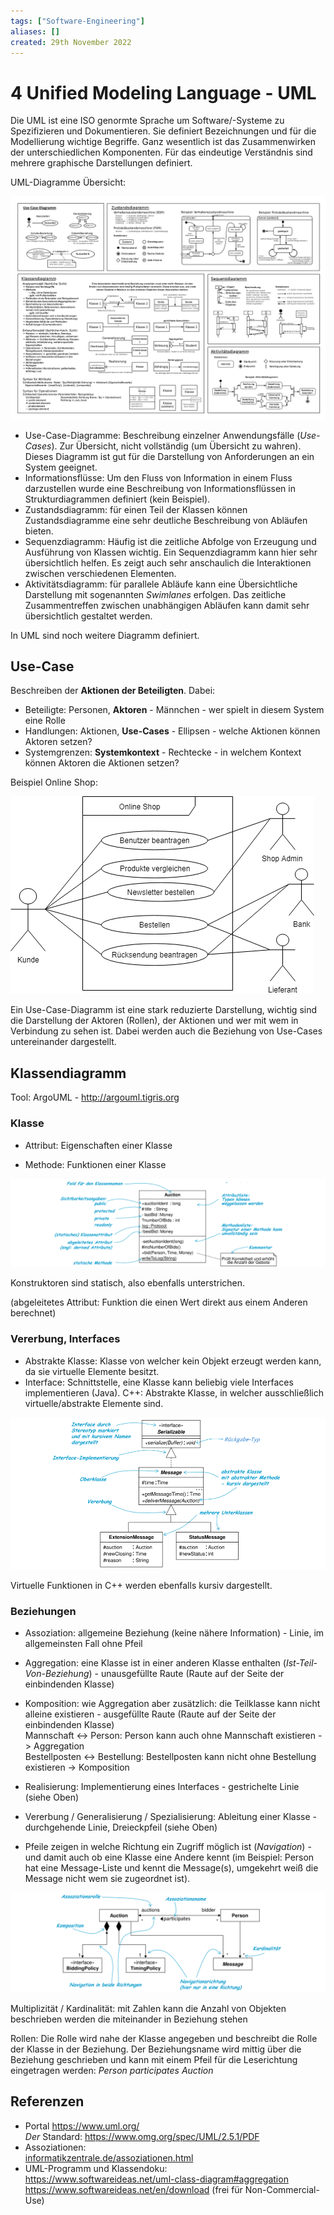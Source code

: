 ```yaml
---
tags: ["Software-Engineering"]
aliases: []
created: 29th November 2022
---
```


# 4 Unified Modeling Language - UML

Die UML ist eine ISO genormte Sprache um Software/-Systeme zu Spezifizieren und Dokumentieren. Sie definiert Bezeichnungen und für die Modellierung wichtige Begriffe. Ganz wesentlich ist das Zusammenwirken der unterschiedlichen Komponenten. Für das eindeutige Verständnis sind mehrere graphische Darstellungen definiert.

UML-Diagramme Übersicht:

![UML-Diagramme_Uebersicht](assets/UML-Diagramme_Uebersicht.png)

- Use-Case-Diagramme: Beschreibung einzelner Anwendungsfälle (*Use-Cases*). Zur Übersicht, nicht vollständig (um Übersicht zu wahren). Dieses Diagramm ist gut für die Darstellung von Anforderungen an ein System geeignet.
- Informationsflüsse: Um den Fluss von Information in einem Fluss darzustellen wurde eine Beschreibung von Informationsflüssen in Strukturdiagrammen definiert (kein Beispiel).
- Zustandsdiagramm: für einen Teil der Klassen können Zustandsdiagramme eine sehr deutliche Beschreibung von Abläufen bieten.
- Sequenzdiagramm: Häufig ist die zeitliche Abfolge von Erzeugung und Ausführung von Klassen wichtig. Ein Sequenzdiagramm kann hier sehr übersichtlich helfen. Es zeigt auch sehr anschaulich die Interaktionen zwischen verschiedenen Elementen.
- Aktivitätsdiagramm: für parallele Abläufe kann eine Übersichtliche Darstellung mit sogenannten *Swimlanes* erfolgen. Das zeitliche Zusammentreffen zwischen unabhängigen Abläufen kann damit sehr übersichtlich gestaltet werden.

In UML sind noch weitere Diagramm definiert.

## Use-Case

Beschreiben der **Aktionen der Beteiligten**. Dabei:

- Beteiligte: Personen, **Aktoren** - Männchen - wer spielt in diesem System eine Rolle
- Handlungen: Aktionen, **Use-Cases** - Ellipsen - welche Aktionen können Aktoren setzen?
- Systemgrenzen: **Systemkontext** - Rechtecke - in welchem Kontext können Aktoren die Aktionen setzen?

Beispiel Online Shop:

![Use-Case OnlineShop](assets/UML_UseCase.png)

Ein Use-Case-Diagramm ist eine stark reduzierte Darstellung, wichtig sind die Darstellung der Aktoren (Rollen), der Aktionen und wer mit wem in Verbindung zu sehen ist. Dabei werden auch die Beziehung von Use-Cases untereinander dargestellt.

## Klassendiagramm

Tool: ArgoUML - <http://argouml.tigris.org>

### Klasse

- Attribut: Eigenschaften einer Klasse

- Methode: Funktionen einer Klasse

![Eine Klasse im Klassendiagramm](assets/UML_CD_01.png)

Konstruktoren sind statisch, also ebenfalls unterstrichen.

(abgeleitetes Attribut: Funktion die einen Wert direkt aus einem Anderen berechnet)

### Vererbung, Interfaces

- Abstrakte Klasse: Klasse von welcher kein Objekt erzeugt werden kann, da sie virtuelle Elemente besitzt.
- Interface: Schnittstelle, eine Klasse kann beliebig viele Interfaces implementieren (Java). C++: Abstrakte Klasse, in welcher ausschließlich virtuelle/abstrakte Elemente sind.

![Vererbung und Interfaces im Klassendiagramm](assets/UML_CD_02.png)

Virtuelle Funktionen in C++ werden ebenfalls kursiv dargestellt.

### Beziehungen

- Assoziation: allgemeine Beziehung (keine nähere Information) - Linie, im allgemeinsten Fall ohne Pfeil

- Aggregation: eine Klasse ist in einer anderen Klasse enthalten (*Ist-Teil-Von-Beziehung*) - unausgefüllte Raute (Raute auf der Seite der einbindenden Klasse)
- Komposition: wie Aggregation aber zusätzlich: die Teilklasse kann nicht alleine existieren - ausgefüllte Raute (Raute auf der Seite der einbindenden Klasse)  
  Mannschaft <-> Person: Person kann auch ohne Mannschaft existieren -> Aggregation  
  Bestellposten <-> Bestellung: Bestellposten kann nicht ohne Bestellung existieren -> Komposition

- Realisierung: Implementierung eines Interfaces - gestrichelte Linie (siehe Oben)

- Vererbung / Generalisierung / Spezialisierung: Ableitung einer Klasse - durchgehende Linie, Dreieckpfeil (siehe Oben)
- Pfeile zeigen in welche Richtung ein Zugriff möglich ist (*Navigation*) - und damit auch ob eine Klasse eine Andere kennt (im Beispiel: Person hat eine Message-Liste und kennt die Message(s), umgekehrt weiß die Message nicht wem sie zugeordnet ist).

![Beziehungen im Klassendiagramm](assets/UML_CD_03.png)

Multiplizität / Kardinalität: mit Zahlen kann die Anzahl von Objekten beschrieben werden die miteinander in Beziehung stehen

Rollen: Die Rolle wird nahe der Klasse angegeben und beschreibt die Rolle der Klasse in der Beziehung. Der Beziehungsname wird mittig über die Beziehung geschrieben und kann mit einem Pfeil für die Leserichtung eingetragen werden: *Person participates Auction*

## Referenzen

- Portal <https://www.uml.org/>  
  *Der* Standard: <https://www.omg.org/spec/UML/2.5.1/PDF> 
- Assoziationen:  
[informatikzentrale.de/assoziationen.html](informatikzentrale.de/assoziationen.html)
- UML-Programm und Klassendoku:  
  <https://www.softwareideas.net/uml-class-diagram#aggregation>  
  <https://www.softwareideas.net/en/download> (frei für Non-Commercial-Use)